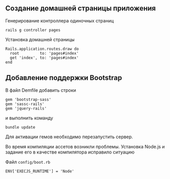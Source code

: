 ## Создание домашней страницы приложения

Генерирование контроллера одиночных страниц

`rails g controller pages`

Установка домашней страницы

```
Rails.application.routes.draw do
  root         to: 'pages#index'
  get 'index', to: 'pages#index'
end
```

## Добавление поддержки Bootstrap

В файл Demfile добавить строки

```
gem 'bootstrap-sass'
gem 'sassc-rails'
gem 'jquery-rails'
```

и выполнить команду

`bundle update`

Для активации гемов необходимо перезапустить сервер.

Во время компиляции ассетов возникли проблемы. Установка Node.js
и задание его в качестве компилятора исправило ситуацию

Файл `config/boot.rb`

```
ENV['EXECJS_RUNTIME'] = 'Node'
```